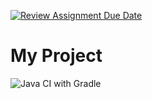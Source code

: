 [![Review Assignment Due Date](https://classroom.github.com/assets/deadline-readme-button-22041afd0340ce965d47ae6ef1cefeee28c7c493a6346c4f15d667ab976d596c.svg)](https://classroom.github.com/a/9SdtBFax)

# My Project

![Java CI with Gradle](https://github.com/<your-username>/<your-repo>/actions/workflows/ci.yml/badge.svg)


